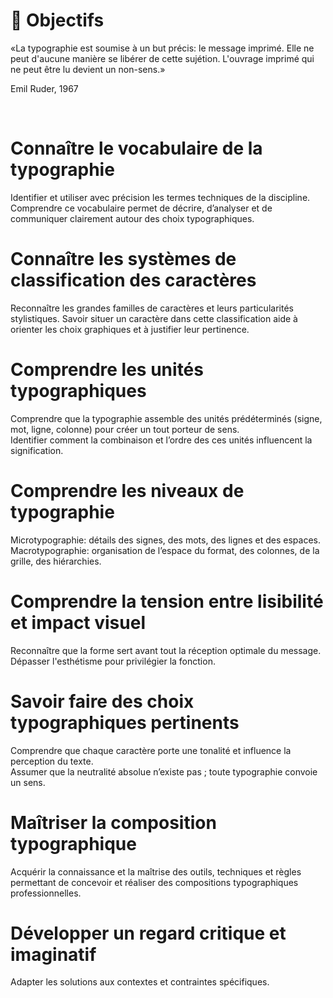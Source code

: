 # 🎯 Objectifs

«La typographie est soumise à un but précis: le message imprimé. Elle ne peut d'aucune manière se libérer de cette sujétion. L'ouvrage imprimé qui ne peut être lu devient un non-sens.»

Emil Ruder, 1967

&nbsp;

<!-- Chaque jour, de plus en plus d'informations visuelles et textuelles sont produites, ce qui représente un défi pour tous les designers qui font usage de la typographiques. Ce cours porte sur les méthodes d'organisation et de conception de l'information textuelle en fonction de son contenu et de son contexte, ainsi que sur les formats dans lesquels cette information est transmise au lecteur. Le terme «typographie» couvre dans notre cas tout le spectre de la communication visuelle qui implique un message écrit, y compris, par exemple, la conception de publications, d'affiches, de logos et de symboles. -->

# Connaître le vocabulaire de la typographie

Identifier et utiliser avec précision les termes techniques de la discipline. 
Comprendre ce vocabulaire permet de décrire, d’analyser et de communiquer clairement autour des choix typographiques.

# Connaître les systèmes de classification des caractères

Reconnaître les grandes familles de caractères et leurs particularités stylistiques.
Savoir situer un caractère dans cette classification aide à orienter les choix graphiques et à justifier leur pertinence.

# Comprendre les unités typographiques

Comprendre que la typographie assemble des unités prédéterminés (signe, mot, ligne, colonne) pour créer un tout porteur de sens.  
Identifier comment la combinaison et l’ordre des ces unités influencent la signification.

# Comprendre les niveaux de typographie

Microtypographie: détails des signes, des mots, des lignes et des espaces.  
Macrotypographie: organisation de l’espace du format, des colonnes, de la grille, des hiérarchies.

# Comprendre la tension entre lisibilité et impact visuel

Reconnaître que la forme sert avant tout la réception optimale du message.  
Dépasser l'esthétisme pour privilégier la fonction.

# Savoir faire des choix typographiques pertinents

Comprendre que chaque caractère porte une tonalité et influence la perception du texte.  
Assumer que la neutralité absolue n’existe pas ; toute typographie convoie un sens.

# Maîtriser la composition typographique

Acquérir la connaissance et la maîtrise des outils, techniques et règles permettant de concevoir et réaliser des compositions typographiques professionnelles.

# Développer un regard critique et imaginatif

Adapter les solutions aux contextes et contraintes spécifiques.

<!-- # Exercice technique  

|![](links/Eval28.gif) |
|:---:|
| Juste ou faux |  -->

<!-- 

La typographie est un art, non pas en dépit de son utilité, mais pour cette raison même. La liberté du concepteur ne se situe pas à la marge d'une tâche, mais en son centre même.
Ce n'est que lorsqu'il comprend et réfléchit à sa tâche dans toutes ses parties que le typographe est libre d'agir en tant qu'artiste. Et chaque solution qu'il trouvera sur cette base sera intégrale, réalisera une unité entre la langue et le caractère, entre le contenu et la forme.
Intégral signifie : qui forme un tout. C'est là qu'intervient le dicton aristotélicien selon lequel le tout est plus grand que la somme des parties. Cela concerne au plus haut point la typographie. La typographie est l'art de faire un tout à partir de parties prédéterminées. Le typographe « met en place ». Il met en place des lettres individuelles en mots, des mots en sen-tences.
Les lettres sont les particules élémentaires de la langue écrite - et donc de la typographie. Ce sont des signes figuratifs pour des sons sans contenu, des parties qui n'acquièrent un sens et une valeur que si elles sont combinées. Cela signifie que les combinaisons de 2, 3 ou plus de lettres montrent dans tous les cas une image de mot, mais que les lettres définies ne rendent une idée définie que dans une certaine séquence ; littéralement, elles constituent un mot. Pour clarifier l'exemple sous l'autre angle, prenons 4 lettres qui peuvent être combinées de 4 manières différentes. Nous constatons alors qu'une seule de ces combinaisons a un sens. Les 23 restantes sont bien lisibles et prononçables, elles contiennent les mêmes éléments et donnent le même total. Mais ils ne constituent pas un ensemble linguistique. Ils restent moyens

 -->